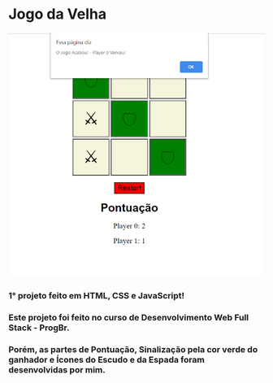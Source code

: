 # Jogo da Velha

![Screenshot](JogoDaVelha.png)

### 1° projeto feito em HTML, CSS e JavaScript!
### Este projeto foi feito no curso de Desenvolvimento Web Full Stack - ProgBr.
### Porém, as partes de Pontuação, Sinalização pela cor verde do ganhador e Ícones do Escudo e da Espada foram desenvolvidas por mim.